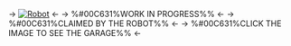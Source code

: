 -> [![Robot](https://i.ibb.co/hmzgqTG/New-Project-153.gif)](https://rentry.org/RobotParts) <-
->  %#00C631%WORK IN PROGRESS%% <-
->  %#00C631%CLAIMED BY THE ROBOT%% <-
->  %#00C631%CLICK THE IMAGE TO SEE THE GARAGE%% <-